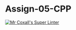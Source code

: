 # Assign-05-CPP
[![Mr Coxall's Super Linter](https://github.com/ICS3U-Programming-Aaron-R-V-K/Assign-05-CPP/workflows/Mr%20Coxall's%20Super%20Linter/badge.svg)](https://github.com/ICS3U-Programming-Aaron-R-V-K/Assign-05-CPP/actions/)
